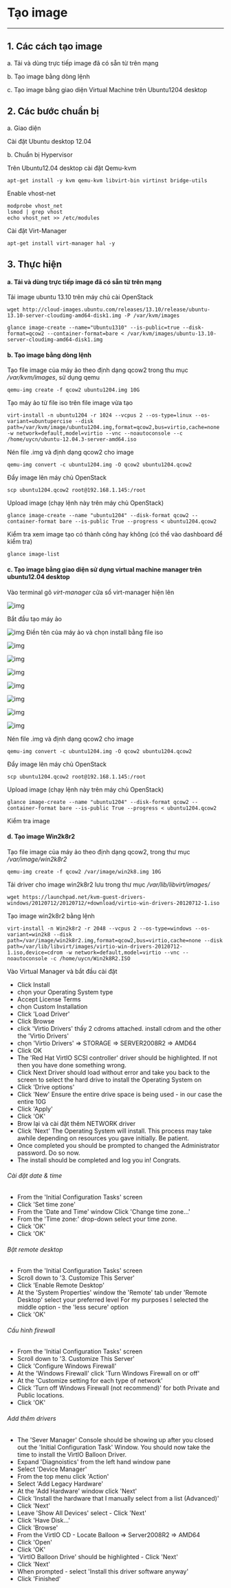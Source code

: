 # Tạo image 
------------

## 1. Các cách tạo image

 a. Tải và dùng trực tiếp image đã có sẵn từ trên mạng
 
 b. Tạo image bằng dòng lệnh
 
 c. Tạo image bằng giao diện Virtual Machine trên Ubuntu1204 desktop

## 2. Các bước chuẩn bị

 a. Giao diện
 
Cài đặt Ubuntu desktop 12.04
 
 b. Chuẩn bị Hypervisor
 
Trên Ubuntu12.04 desktop cài đặt Qemu-kvm

    apt-get install -y kvm qemu-kvm libvirt-bin virtinst bridge-utils

Enable vhost-net

	modprobe vhost_net
	lsmod | grep vhost
	echo vhost_net >> /etc/modules
 
Cài đặt Virt-Manager
 
    apt-get install virt-manager hal -y
 
## 3. Thực hiện

#### a. Tải và dùng trực tiếp image đã có sẵn từ trên mạng

Tải image ubuntu 13.10 trên máy chủ cài OpenStack
 
    wget http://cloud-images.ubuntu.com/releases/13.10/release/ubuntu-13.10-server-cloudimg-amd64-disk1.img -P /var/kvm/images

    glance image-create --name="Ubuntu1310" --is-public=true --disk-format=qcow2 --container-format=bare < /var/kvm/images/ubuntu-13.10-server-cloudimg-amd64-disk1.img	

#### b. Tạo image bằng dòng lệnh
Tạo file image của máy ảo theo định dạng qcow2 trong thu mục <i>/var/kvm/images</i>, sử dụng qemu
 
    qemu-img create -f qcow2 ubuntu1204.img 10G
Tạo máy ảo từ file iso trên file image vừa tạo

    virt-install -n ubuntu1204 -r 1024 --vcpus 2 --os-type=linux --os-variant=ubuntupercise --disk path=/var/kvm/image/ubuntu1204.img,format=qcow2,bus=virtio,cache=none -w network=default,model=virtio --vnc --noautoconsole --c /home/uycn/ubuntu-12.04.3-server-amd64.iso	
Nén file .img và định dạng qcow2 cho image

    qemu-img convert -c ubuntu1204.img -O qcow2 ubuntu1204.qcow2

Đẩy image lên máy chủ OpenStack

    scp ubuntu1204.qcow2 root@192.168.1.145:/root

Upload image (chạy lệnh này trên máy chủ OpenStack)

    glance image-create --name "ubuntu1204" --disk-format qcow2 --container-format bare --is-public True --progress < ubuntu1204.qcow2

Kiểm tra xem image tạo có thành công hay không (có thể vào dashboard để kiểm tra)

    glance image-list
	
#### c. Tạo image bằng giao diện sử dụng virtual machine manager trên ubuntu12.04 desktop

Vào terminal gõ <i>virt-manager</i>  cửa sổ virt-manager hiện lên

![img](http://i.imgur.com/cgB2hcp.png "img")

Bắt đầu tạo máy ảo  

![img](http://i.imgur.com/yv4RDIK.png "img")
Điền tên của máy ảo và chọn install bằng file iso
 
![img](http://i.imgur.com/qk4mvO4.png "img") 
 
![img](http://i.imgur.com/hlq385X.png "img") 
 
![img](http://i.imgur.com/CW7g1n6.png "img")
  
![img](http://i.imgur.com/n0e9gV6.png "img")

![img](http://i.imgur.com/3qxyRiz.png "img")

![img](http://i.imgur.com/3qxyRiz.png "img")

![img](http://i.imgur.com/6hiIbKx.png "img")
 
Nén file .img và định dạng qcow2 cho image

    qemu-img convert -c ubuntu1204.img -O qcow2 ubuntu1204.qcow2

Đẩy image lên máy chủ OpenStack

    scp ubuntu1204.qcow2 root@192.168.1.145:/root

Upload image (chạy lệnh này trên máy chủ OpenStack)

    glance image-create --name "ubuntu1204" --disk-format qcow2 --container-format bare --is-public True --progress < ubuntu1204.qcow2

Kiểm tra image

#### d. Tạo image Win2k8r2
Tạo file image của máy ảo  theo định  dạng qcow2, trong thư mục <i>/var/image/win2k8r2</i>

    qemu-img create -f qcow2 /var/image/win2k8.img 10G

Tải driver cho image win2k8r2 lưu trong thư mục <i>/var/lib/libvirt/images/</i>

    wget https://launchpad.net/kvm-guest-drivers-windows/20120712/20120712/+download/virtio-win-drivers-20120712-1.iso
	
Tạo image win2k8r2 bằng lệnh

    virt-install -n Win2k8r2 -r 2048 --vcpus 2 --os-type=windows --os-variant=win2k8 --disk path=/var/image/win2k8r2.img,format=qcow2,bus=virtio,cache=none --disk path=/var/lib/libvirt/images/virtio-win-drivers-20120712-1.iso,device=cdrom -w network=default,model=virtio --vnc --noautoconsole -c /home/uycn/Win2k8R2.ISO

Vào Virtual Manager và bắt đầu cài đặt 

- Click Install
- chọn your Operating System type
- Accept License Terms
- chọn Custom Installation
- Click 'Load Driver'
- Click Browse
- click 'Virtio Drivers' thấy 2 cdroms attached. install cdrom and the other the 'Virtio Drivers'
- chọn 'Virtio Drivers' => STORAGE => SERVER2008R2 => AMD64
- Click OK
- The 'Red Hat VirtIO SCSI controller' driver should be highlighted. If not then you have done something wrong.
- Click Next Driver should load without error and take you back to the screen to select the hard drive to install the Operating System on
- Click 'Drive options'
- Click 'New' Ensure the entire drive space is being used - in our case the entire 10G
- Click 'Apply'
- Click 'OK'
- Brow lại và cài đặt thêm NETWORK driver
- Click 'Next' The Operating System will install. This process may take awhile depending on resources you gave initially. Be patient.
- Once completed you should be prompted to changed the Administrator password. Do so now.
- The install should be completed and log you in! Congrats.

###### Cài đặt date & time

- From the 'Initial Configuration Tasks' screen
- Click 'Set time zone'
- From the 'Date and Time' window Click 'Change time zone...'
- From the 'Time zone:' drop-down select your time zone.
- Click 'OK'
- Click 'OK'

###### Bật remote desktop

- From the 'Initial Configuration Tasks' screen
- Scroll down to '3. Customize This Server'
- Click 'Enable Remote Desktop'
- At the 'System Properties' window the 'Remote' tab under 'Remote Desktop' select your preferred level For my purposes I selected the middle option - the 'less secure' option
- Click 'OK'

###### Cấu hình firewall

- From the 'Initial Configuration Tasks' screen
- Scroll down to '3. Customize This Server'
- Click 'Configure Windows Firewall'
- At the 'Windows Firewall' click 'Turn Windows Firewall on or off'
- At the 'Customize setting for each type of network'
- Click 'Turn off Windows Firewall (not recommend)' for both Private and Public locations.
- Click 'OK'

###### Add thêm drivers

- The 'Sever Manager' Console should be showing up after you closed out the 'Initial Configuration Task' Window. You should now take the time to install the VirtIO Balloon Driver.
- Expand 'Diagnoistics' from the left hand window pane
- Select 'Device Manager'
- From the top menu click 'Action'
- Select 'Add Legacy Hardware'
- At the 'Add Hardware' window click 'Next'
- Click 'Install the hardware that I manually select from a list (Advanced)'
- Click 'Next'
- Leave 'Show All Devices' select - Click 'Next'
- Click 'Have Disk...'
- Click 'Browse'
- From the VirtIO CD - Locate Balloon => Server2008R2 => AMD64
- Click 'Open'
- Click 'OK'
- 'VirtIO Balloon Drive' should be highlighted - Click 'Next'
- Click 'Next'
- When prompted - select 'Install this driver software anyway'
- Click 'Finished'
	
	 
